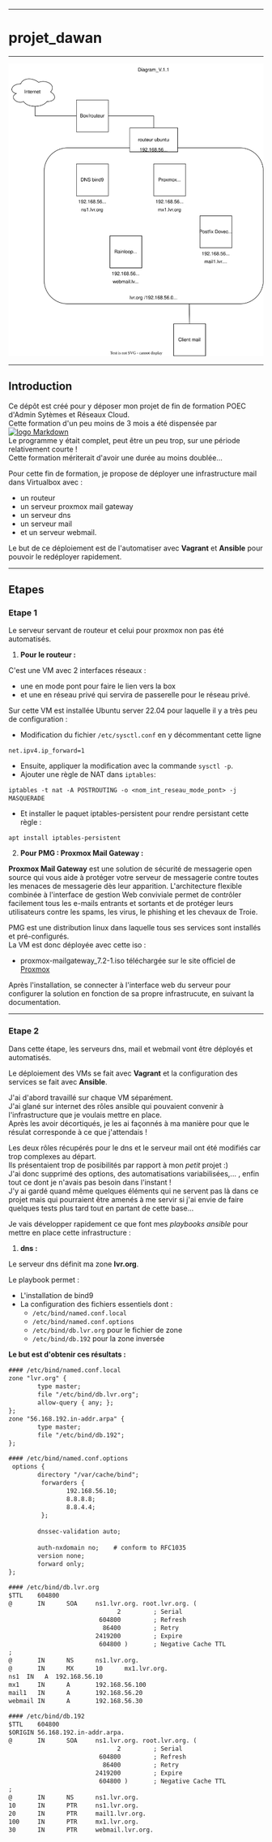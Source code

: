 ***
# projet_dawan
***
![Diagram](projet_dawan.drawio.svg)
***
## Introduction
Ce dépôt est créé pour y déposer mon projet de fin de formation POEC d'Admin Sytèmes et Réseaux Cloud.  
Cette formation d'un peu moins de 3 mois a été dispensée par [![logo Markdown]( https://www.dawan.fr/build/images/dawan-logo.5b6f94e2.png)](https://www.dawan.fr/)  
Le programme y était complet, peut être un peu trop, sur une période relativement courte !  
Cette formation mériterait d'avoir une durée au moins doublée...

Pour cette fin de formation, je propose de déployer une infrastructure mail dans Virtualbox avec :
- un routeur  
- un serveur proxmox mail gateway  
- un serveur dns  
- un serveur mail  
- et un serveur webmail.

Le but de ce déploiement est de l'automatiser avec **Vagrant** et **Ansible** pour pouvoir le redéployer rapidement.
***
## Etapes
### Etape 1
Le serveur servant de routeur et celui pour proxmox non pas été automatisés.

1. **Pour le routeur :**

C'est une VM avec 2 interfaces réseaux :  
   - une en mode pont pour faire le lien vers la box  
   - et une en réseau privé qui servira de passerelle pour le réseau privé.

Sur cette VM est installée Ubuntu server 22.04 pour laquelle il y a très peu de configuration :  
   - Modification du fichier `/etc/sysctl.conf` en y décommentant cette ligne  
```
net.ipv4.ip_forward=1
```
   - Ensuite, appliquer la modification avec la commande `sysctl -p`.  
   - Ajouter une règle de NAT dans `iptables`:  
```
iptables -t nat -A POSTROUTING -o <nom_int_reseau_mode_pont> -j MASQUERADE
```
   - Et installer le paquet iptables-persistent pour rendre persistant cette règle :  
```
apt install iptables-persistent
```
2. **Pour PMG : Proxmox Mail Gateway :**

**Proxmox Mail Gateway** est une solution de sécurité de messagerie open source qui vous aide à protéger votre serveur de messagerie contre toutes les menaces de messagerie dès leur apparition. L'architecture flexible combinée à l'interface de gestion Web conviviale permet de contrôler facilement tous les e-mails entrants et sortants et de protéger leurs utilisateurs contre les spams, les virus, le phishing et les chevaux de Troie.

PMG est une distribution linux dans laquelle tous ses services sont installés et pré-configurés.  
La VM est donc déployée avec cette iso :  
   - proxmox-mailgateway_7.2-1.iso téléchargée sur le site officiel de [Proxmox](https://www.proxmox.com/en/downloads)

Après l'installation, se connecter à l'interface web du serveur pour configurer la solution en fonction de sa propre infrastrucute, en suivant la documentation.
***
### Etape 2
Dans cette étape, les serveurs dns, mail et webmail vont être déployés et automatisés.

Le déploiement des VMs se fait avec **Vagrant** et la configuration des services se fait avec **Ansible**.

J'ai d'abord travaillé sur chaque VM séparément.  
J'ai glané sur internet des rôles ansible qui pouvaient convenir à l'infrastructure que je voulais mettre en place.  
Après les avoir décortiqués, je les ai façonnés à ma manière pour que le résulat corresponde à ce que j'attendais !

Les deux rôles récupérés pour le dns et le serveur mail ont été modifiés car trop complexes au départ.  
Ils présentaient trop de posibilités par rapport à mon *petit* projet :)  
J'ai donc supprimé des options, des automatisations variabilisées,... , enfin tout ce dont je n'avais pas besoin dans l'instant !  
J'y ai gardé quand même quelques éléments qui ne servent pas là dans ce projet mais qui pourraient être amenés à me servir si j'ai envie de faire quelques tests plus tard tout en partant de cette base...

Je vais développer rapidement ce que font mes *playbooks ansible* pour mettre en place cette infrastructure :

1. **dns :**

Le serveur dns définit ma zone **lvr.org**.

Le playbook permet :
   - L'installation de bind9
   - La configuration des fichiers essentiels dont :
      - `/etc/bind/named.conf.local`
      - `/etc/bind/named.conf.options`
      - `/etc/bind/db.lvr.org` pour le fichier de zone
      - `/etc/bind/db.192` pour la zone inversée

**Le but est d'obtenir ces résultats :**

```
#### /etc/bind/named.conf.local 
zone "lvr.org" {
        type master;
        file "/etc/bind/db.lvr.org";
        allow-query { any; };        
};
zone "56.168.192.in-addr.arpa" {
        type master;
        file "/etc/bind/db.192";
};
```
```
#### /etc/bind/named.conf.options 
 options {
        directory "/var/cache/bind";
         forwarders {
                192.168.56.10;
                8.8.8.8;
                8.8.4.4;
         };

        dnssec-validation auto;

        auth-nxdomain no;    # conform to RFC1035
        version none;
        forward only;
};
```
```
#### /etc/bind/db.lvr.org 
$TTL    604800
@       IN      SOA     ns1.lvr.org. root.lvr.org. (
                              2         ; Serial
                         604800         ; Refresh
                          86400         ; Retry
                        2419200         ; Expire
                         604800 )       ; Negative Cache TTL
;
@       IN      NS      ns1.lvr.org.
@       IN      MX      10      mx1.lvr.org.
ns1  IN   A  192.168.56.10
mx1     IN      A       192.168.56.100
mail1   IN      A       192.168.56.20
webmail IN      A       192.168.56.30
```
```
#### /etc/bind/db.192 
$TTL    604800
$ORIGIN 56.168.192.in-addr.arpa.
@       IN      SOA     ns1.lvr.org. root.lvr.org. (
                              2         ; Serial
                         604800         ; Refresh
                          86400         ; Retry
                        2419200         ; Expire
                         604800 )       ; Negative Cache TTL
;
@       IN      NS      ns1.lvr.org.
10      IN      PTR     ns1.lvr.org.
20      IN      PTR     mail1.lvr.org.
100     IN      PTR     mx1.lvr.org.
30      IN      PTR     webmail.lvr.org.
```
